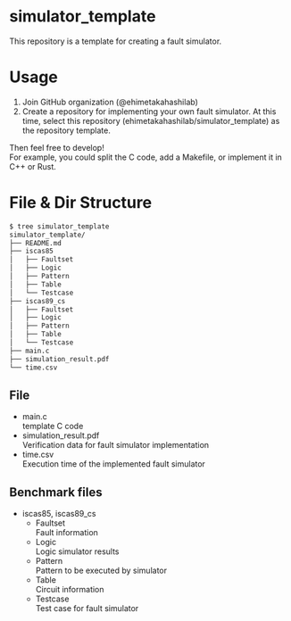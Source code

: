# simulator_template
This repository is a template for creating a fault simulator.

# Usage
1. Join GitHub organization (@ehimetakahashilab)
2. Create a repository for implementing your own fault simulator. At this time, select this repository (ehimetakahashilab/simulator_template) as the repository template.

Then feel free to develop!  
For example, you could split the C code, add a Makefile, or implement it in C++ or Rust.

# File & Dir Structure
```bash
$ tree simulator_template
simulator_template/
├── README.md
├── iscas85
│   ├── Faultset
│   ├── Logic
│   ├── Pattern
│   ├── Table
│   └── Testcase
├── iscas89_cs
│   ├── Faultset
│   ├── Logic
│   ├── Pattern
│   ├── Table
│   └── Testcase
├── main.c
├── simulation_result.pdf
└── time.csv
```

## File
- main.c  
template C code
- simulation_result.pdf  
Verification data for fault simulator implementation
- time.csv  
Execution time of the implemented fault simulator

## Benchmark files
- iscas85, iscas89_cs
    - Faultset  
    Fault information
    - Logic  
    Logic simulator results
    - Pattern  
    Pattern to be executed by simulator
    - Table  
    Circuit information
    - Testcase  
    Test case for fault simulator
